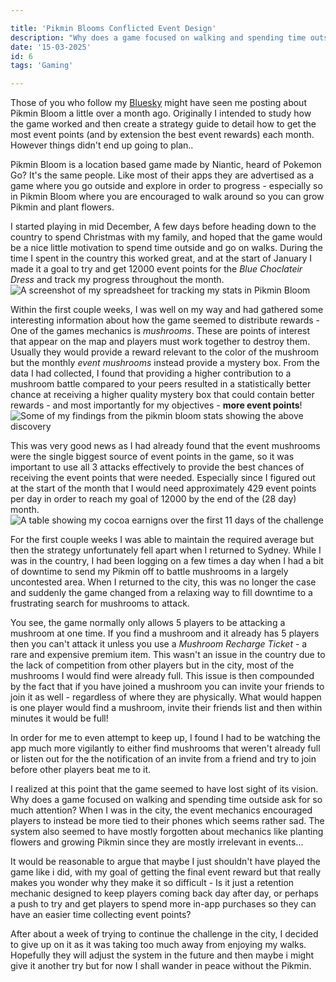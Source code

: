 ```yaml
---

title: 'Pikmin Blooms Conflicted Event Design'
description: "Why does a game focused on walking and spending time outside ask for so much attention?"
date: '15-03-2025'
id: 6
tags: 'Gaming'

---
```

Those of you who follow my [Bluesky](https://bsky.app/profile/tabbycat.dev) might have seen me posting about Pikmin Bloom a little over a month ago. Originally I intended to study how the game worked and then create a strategy guide to detail how to get the most event points (and by extension the best event rewards) each month. However things didn't end up going to plan..

Pikmin Bloom is a location based game made by Niantic, heard of Pokemon Go? It's the same people. Like most of their apps they are advertised as a game where you go outside and explore in order to progress - especially so in Pikmin Bloom where you are encouraged to walk around so you can grow Pikmin and plant flowers.

I started playing in mid December, A few days before heading down to the country to spend Christmas with my family, and hoped that the game would be a nice little motivation to spend time outside and go on walks. During the time I spent in the country this worked great, and at the start of January I made it a goal to try and get 12000 event points for the *Blue Choclateir Dress* and track my progress throughout the month.
![A screenshot of my spreadsheet for tracking my stats in Pikmin Bloom](https://github.com/Clevertop/vue-website/blob/master/public/img/blogImages/PikminSpreadsheet.png?raw=true)

Within the first couple weeks, I was well on my way and had gathered some interesting information about how the game seemed to distribute rewards - One of the games mechanics is *mushrooms*. These are points of interest that appear on the map and players must work together to destroy them. Usually they would provide a reward relevant to the color of the mushroom but the monthly *event mushrooms* instead provide a mystery box.
From the data I had collected, I found that providing a higher contribution to a mushroom battle compared to your peers resulted in a statistically better chance at receiving a higher quality mystery box that could contain better rewards - and most importantly for my objectives - **more event points**!
![Some of my findings from the pikmin bloom stats showing the above discovery](https://github.com/Clevertop/vue-website/blob/master/public/img/blogImages/PikminBluesky.png?raw=true)

This was very good news as I had already found that the event mushrooms were the single biggest source of event points in the game, so it was important to use all 3 attacks effectively to provide the best chances of receiving the event points that were needed. Especially since I figured out at the start of the month that I would need approximately 429 event points per day in order to reach my goal of 12000 by the end of the (28 day) month.
![A table showing my cocoa earnigns over the first 11 days of the challenge](https://github.com/Clevertop/vue-website/blob/master/public/img/blogImages/PikminCocoa.png?raw=true)

For the first couple weeks I was able to maintain the required average but then the strategy unfortunately fell apart when I returned to Sydney. While I was in the country, I had been logging on a few times a day when I had a bit of downtime to send my Pikmin off to battle mushrooms in a largely uncontested area. When I returned to the city, this was no longer the case and suddenly the game changed from a relaxing way to fill downtime to a frustrating search for mushrooms to attack.

You see, the game normally only allows 5 players to be attacking a mushroom at one time. If you find a mushroom and it already has 5 players then you can't attack it unless you use a *Mushroom Recharge Ticket* - a rare and expensive premium item. This wasn't an issue in the country due to the lack of competition from other players but in the city, most of the mushrooms I would find were already full.
This issue is then compounded by the fact that if you have joined a mushroom you can invite your friends to join it as well - regardless of where they are physically. What would happen is one player would find a mushroom, invite their friends list and then within minutes it would be full!

In order for me to even attempt to keep up, I found I had to be watching the app much more vigilantly to either find mushrooms that weren't already full or listen out for the the notification of an invite from a friend and try to join before other players beat me to it.

I realized at this point that the game seemed to have lost sight of its vision. Why does a game focused on walking and spending time outside ask for so much attention? When I was in the city, the event mechanics encouraged players to instead be more tied to their phones which seems rather sad. The system also seemed to have mostly forgotten about mechanics like planting flowers and growing Pikmin since they are mostly irrelevant in events... 

It would be reasonable to argue that maybe I just shouldn't have played the game like i did, with my goal of getting the final event reward but that really makes you wonder why they make it so difficult - Is it just a retention mechanic designed to keep players coming back day after day, or perhaps a push to try and get players to spend more in-app purchases so they can have an easier time collecting event points?

After about a week of trying to continue the challenge in the city, I decided to give up on it as it was taking too much away from enjoying my walks. Hopefully they will adjust the system in the future and then maybe i might give it another try but for now I shall wander in peace without the Pikmin.